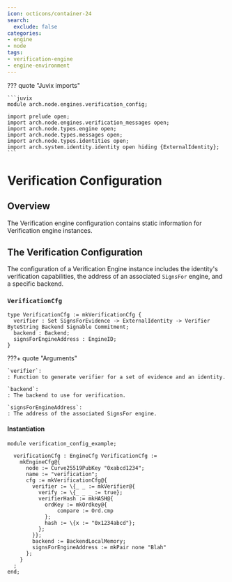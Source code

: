 ```yaml
---
icon: octicons/container-24
search:
  exclude: false
categories:
- engine
- node
tags:
- verification-engine
- engine-environment
---
```


??? quote "Juvix imports"

    ```juvix
    module arch.node.engines.verification_config;

    import prelude open;
    import arch.node.engines.verification_messages open;
    import arch.node.types.engine open;
    import arch.node.types.messages open;
    import arch.node.types.identities open;
    import arch.system.identity.identity open hiding {ExternalIdentity};
    ```

# Verification Configuration

## Overview

The Verification engine configuration contains static information for Verification engine instances.

## The Verification Configuration

The configuration of a Verification Engine instance includes the identity's verification capabilities, the address of an associated `SignsFor` engine, and a specific backend.

### `VerificationCfg`

<!-- --8<-- [start:VerificationCfg] -->
```juvix
type VerificationCfg := mkVerificationCfg {
  verifier : Set SignsForEvidence -> ExternalIdentity -> Verifier ByteString Backend Signable Commitment;
  backend : Backend;
  signsForEngineAddress : EngineID;
}
```
<!-- --8<-- [end:VerificationCfg] -->

???+ quote "Arguments"

    `verifier`:
    : Function to generate verifier for a set of evidence and an identity.

    `backend`:
    : The backend to use for verification.

    `signsForEngineAddress`:
    : The address of the associated SignsFor engine.

#### Instantiation

<!-- --8<-- [start:verificationCfg] -->
```juvix extract-module-statements
module verification_config_example;

  verificationCfg : EngineCfg VerificationCfg :=
    mkEngineCfg@{
      node := Curve25519PubKey "0xabcd1234";
      name := "verification";
      cfg := mkVerificationCfg@{
        verifier := \{_ _ := mkVerifier@{
          verify := \{_ _ _ := true};
          verifierHash := mkHASH@{
            ordKey := mkOrdkey@{
                compare := Ord.cmp
            };
            hash := \{x := "0x1234abcd"};
          };
        }};
        backend := BackendLocalMemory;
        signsForEngineAddress := mkPair none "Blah"
      };
    }
  ;
end;
```
<!-- --8<-- [end:verificationCfg] -->
